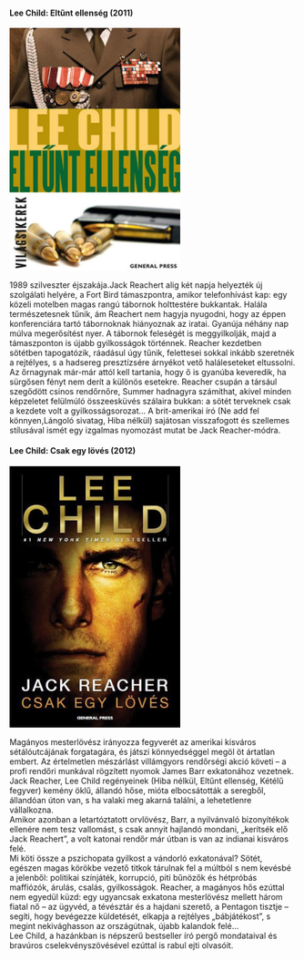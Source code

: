 #### <a name="id_1206">Lee Child: Eltűnt ellenség (2011)</a>
<img src="https://github.com/BercziSandor/calibre_lib/raw/main/Lee%20Child/Eltunt%20ellenseg%20%281206%29/cover.jpg" alt="cover" width="300"/>

<div>
<p>1989 ​szilveszter éjszakája.Jack Reachert alig két napja helyezték új szolgálati helyére, a Fort Bird támaszpontra, amikor telefonhívást kap: egy közeli motelben magas rangú tábornok holttestére bukkantak. Halála természetesnek tűnik, ám Reachert nem hagyja nyugodni, hogy az éppen konferenciára tartó tábornoknak hiányoznak az iratai. Gyanúja néhány nap múlva megerősítést nyer. A tábornok feleségét is meggyilkolják, majd a támaszponton is újabb gyilkosságok történnek. Reacher kezdetben sötétben tapogatózik, ráadásul úgy tűnik, felettesei sokkal inkább szeretnék a rejtélyes, s a hadsereg presztízsére árnyékot vető haláleseteket eltussolni. Az őrnagynak már-már attól kell tartania, hogy ő is gyanúba keveredik, ha sürgősen fényt nem derít a különös esetekre. Reacher csupán a társául szegődött csinos rendőrnőre, Summer hadnagyra számíthat, akivel minden képzeletet felülmúló összeesküvés szálaira bukkan: a sötét terveknek csak a kezdete volt a gyilkosságsorozat… A brit-amerikai író (Ne add fel könnyen,Lángoló sivatag, Hiba nélkül) sajátosan visszafogott és szellemes stílusával ismét egy izgalmas nyomozást mutat be Jack Reacher-módra.</p></div>

#### <a name="id_392">Lee Child: Csak egy lövés (2012)</a>
<img src="https://github.com/BercziSandor/calibre_lib/raw/main/Lee%20Child/Csak%20egy%20loves%20%28392%29/cover.jpg" alt="cover" width="300"/>

<div>
<p>Magányos ​mesterlövész irányozza fegyverét az amerikai kisváros sétálóutcájának forgatagára, és játszi könnyedséggel megöl öt ártatlan embert. Az értelmetlen mészárlást villámgyors rendőrségi akció követi – a profi rendőri munkával rögzített nyomok James Barr exkatonához vezetnek.<br>Jack Reacher, Lee Child regényeinek (Hiba nélkül, Eltűnt ellenség, Kétélű fegyver) kemény öklű, állandó hőse, mióta elbocsátották a seregből, állandóan úton van, s ha valaki meg akarná találni, a lehetetlenre vállalkozna.<br>Amikor azonban a letartóztatott orvlövész, Barr, a nyilvánvaló bizonyítékok ellenére nem tesz vallomást, s csak annyit hajlandó mondani, „kerítsék elő Jack Reachert”, a volt katonai rendőr már útban is van az indianai kisváros felé.<br>Mi köti össze a pszichopata gyilkost a vándorló exkatonával? Sötét, egészen magas körökbe vezető titkok tárulnak fel a múltból s nem kevésbé a jelenből: politikai színjáték, korrupció, piti bűnözők és hétpróbás maffiózók, árulás, csalás, gyilkosságok. Reacher, a magányos hős ezúttal nem egyedül küzd: egy ugyancsak exkatona mesterlövész mellett három fiatal nő – az ügyvéd, a tévésztár és a hajdani szerető, a Pentagon tisztje – segíti, hogy bevégezze küldetését, elkapja a rejtélyes „bábjátékost”, s megint nekivághasson az országútnak, újabb kalandok felé…<br>Lee Child, a hazánkban is népszerű bestseller író pergő mondataival és bravúros cselekvényszövésével ezúttal is rabul ejti olvasóit.</p></div>

